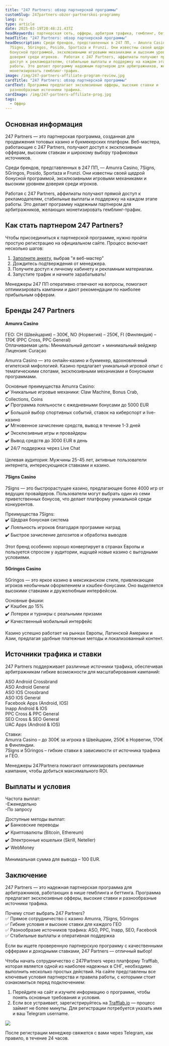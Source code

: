 ```yaml
---
title: "247 Partners: обзор партнерской программы"
customSlug: 247partners-obzor-partnerskoi-programmy
lang: ru
type: article
date: 2025-03-19T20:48:21.437Z
headKeywords: партнерская сеть, офферы, арбитраж трафика, гемблинг, беттинг
headTitle: "247 Partners: обзор партнерской программы"
headDescription: Среди брендов, представленных в 247 ПП, — Amunra Casino,
  7Signs, 5Gringos, Posido, Sportaza и Frunzi. Они известны своей щедрой
  бонусной программой, эксклюзивными игровыми механиками и высоким уровнем
  доверия среди игроков.  Работая с 247 Partners, аффилиаты получают прямой
  доступ к рекламодателям, стабильные выплаты и поддержку на каждом этапе
  работы. Это делает программу надежным партнером для арбитражников, желающих
  монетизировать гемблинг-трафик.
image: /img/247-partners-affiliate-program-review.jpg
cardTitle: "247 Partners: обзор партнерской программы"
cardText: Программа предлагает эксклюзивные офферы, высокие ставки и
  разнообразные источники трафика.
cardImage: /img/247-partners-affiliate-prog.jpg
tags:
  - Оффер
---
```

## Основная информация

247 Partners — это партнерская программа, созданная для продвижения топовых казино и букмекерских платформ. Веб-мастера, работающие с 247 Partners, получают доступ к эксклюзивным офферам, высоким ставкам и широкому выбору трафиковых источников.

Среди брендов, представленных в 247 ПП, — Amunra Casino, 7Signs, 5Gringos, Posido, Sportaza и Frunzi. Они известны своей щедрой бонусной программой, эксклюзивными игровыми механиками и высоким уровнем доверия среди игроков.

Работая с 247 Partners, аффилиаты получают прямой доступ к рекламодателям, стабильные выплаты и поддержку на каждом этапе работы. Это делает программу надежным партнером для арбитражников, желающих монетизировать гемблинг-трафик.

## Как стать партнером 247 Partners?

Чтобы присоединиться к партнерской программе, нужно пройти простую регистрацию на официальном сайте. Процесс включает несколько шагов:

1. [Заполните анкету](https://trafflab.io/ru), выбрав "я веб-мастер"
2. Дождитесь подтверждения от менеджера.
3. Получите доступ к личному кабинету и рекламным материалам.
4. Запустите трафик и начните зарабатывать!

Менеджеры 247 ПП оперативно отвечают на вопросы, помогают оптимизировать кампании и дают рекомендации по наиболее прибыльным офферам.

## Бренды 247 Partners

#### Amunra Casino

ГЕО: CH (Швейцария) – 300€, NO (Норвегия) – 250€, FI (Финляндия) – 170€ (PPC Cross, PPC General)\
Оплачиваемая цель: Минимальный депозит + минимальный вейджер\
Лицензия: Curaçao

Amunra Casino — это онлайн-казино и букмекер, вдохновленный египетской мифологией. Казино предлагает уникальный игровой опыт с тематическими слотами, эксклюзивными механиками и бонусными программами.

Основные преимущества Amunra Casino:\
✔️ Уникальные игровые механики: Claw Machine, Bonus Crab, Collections, Coins\
✔️ Программа лояльности с ежедневными бонусами до 5000 EUR\
✔️ Большой выбор спортивных событий, ставок на киберспорт и live-казино\
✔️ Мгновенное зачисление средств, вывод в течение 1-3 дней\
✔️ Эксклюзивные игры и провайдеры\
✔️ Вывод средств до 3000 EUR в день\
✔️ 24/7 поддержка через Live Chat

Целевая аудитория: Мужчины 25-45 лет, активные пользователи интернета, интересующиеся ставками и казино.

#### 7Signs Casino

7Signs — это быстрорастущее казино, предлагающее более 4000 игр от ведущих провайдеров. Пользователи могут выбрать один из семи приветственных бонусов, что делает платформу уникальной среди конкурентов.

Преимущества 7Signs:\
✔️ Щедрая бонусная система\
✔️ Лояльность игроков благодаря программе наград\
✔️ Быстрое зачисление депозитов и обработка выводов

Этот бренд особенно хорошо конвертирует в странах Европы и пользуется спросом у аудитории, ищущей новые казино с выгодными условиями.

#### 5Gringos Casino

5Gringos — это яркое казино в мексиканском стиле, привлекающее игроков необычным оформлением и кэшбек-бонусами. Оно выделяется высокими ставками и дружелюбным интерфейсом.

Основные фишки:\
✔️ Кэшбек до 15%\
✔️ Лотереи и турниры с реальными призами\
✔️ Качественный мобильный интерфейс

Казино успешно работает на рынках Европы, Латинской Америки и Азии, предлагая удобные платежные методы и локализованный контент.

## Источники трафика и ставки

247 Partners поддерживает различные источники трафика, обеспечивая арбитражникам гибкие возможности для масштабирования кампаний:

ASO Android Crossbrand\
ASO Android General\
ASO IOS Crossbrand\
ASO IOS General\
Facebook Apps (Android, IOS)\
Inapp Android & IOS\
PPC Cross & PPC General\
SEO Cross & SEO General\
UAC Apps (Android & IOS)

Ставки:\
Amunra Casino – до 300€ за игрока в Швейцарии, 250€ в Норвегии, 170€ в Финляндии.\
7Signs и 5Gringos – гибкие ставки в зависимости от источника трафика и ГЕО.

Менеджеры 247Partnera помогают оптимизировать рекламные кампании, чтобы добиться максимального ROI.

## Выплаты и условия

Частота выплат:\
-Еженедельно\
-По запросу

Доступные методы выплат:\
✔️ Банковские переводы\
✔️ Криптовалюты (Bitcoin, Ethereum)\
✔️ Электронные кошельки (Skrill, Neteller)\
✔️ WebMoney

Минимальная сумма для вывода – 100 EUR.

## Заключение

247 Partners — это надежная партнерская программа для арбитражников, работающих в нише гемблинга и беттинга. Программа предлагает эксклюзивные офферы, высокие ставки и разнообразные источники трафика.

Почему стоит выбрать 247 Partners?\
✅ Прямое сотрудничество с казино Amunra, 7Signs, 5Gringos\
✅ Гибкие условия и высокие ставки для каждого ГЕО\
✅ Разнообразие источников трафика: ASO, PPC, Inapp, SEO, Facebook\
✅ Стабильные выплаты и оперативная поддержка

Если вы ищете проверенную партнерскую программу с качественными офферами и доходными ставками, 247 Partners — отличный выбор! 

Чтобы начать сотрудничество с 247Partners через платформу Trafflab, которая является одной из наиболее надежных в СНГ, необходимо выполнить несколько простых действий. На сайте представлены все ключевые условия партнерства и правила работы, с которыми стоит ознакомиться перед подключением:

1. Перейдите на сайт и изучите информацию о программе, чтобы понять основные требования и условия.
2. Если все устраивает, зарегистрируйтесь на [Trafflab.io](https://traflab.io/) — процесс займет не более минуты. Для регистрации потребуется указать имя и ваш Telegram username.

![](https://lh7-rt.googleusercontent.com/docsz/AD_4nXcWjZs5zHXequTxhXNeXzl1rSgl1hxProqfPPwc0gR0BqDXOm5c5AStGOn9wMMyy15rf4--HCO762zkO1bLty0n9kBRxlT0s-VAnOk7MeLbbTGQ6yroY-IXvJCSGpkjTzo?key=Sk4dhU01fGTrWXXmHqtT-zw8)

После регистрации менеджер свяжется с вами через Telegram, как правило, в течение 24 часов.